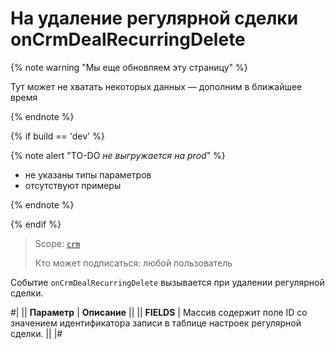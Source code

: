 # На удаление регулярной сделки onCrmDealRecurringDelete

{% note warning "Мы еще обновляем эту страницу" %}

Тут может не хватать некоторых данных — дополним в ближайшее время

{% endnote %}

{% if build == 'dev' %}

{% note alert "TO-DO _не выгружается на prod_" %}

- не указаны типы параметров
- отсутствуют примеры

{% endnote %}

{% endif %}

> Scope: [`crm`](../../../scopes/permissions.md)
>
> Кто может подписаться: любой пользователь

Событие `onCrmDealRecurringDelete` вызывается при удалении регулярной сделки.

#|
|| **Параметр** | **Описание** ||
|| **FIELDS** | Массив содержит поле ID со значением идентификатора записи в таблице настроек регулярной сделки. ||
|#